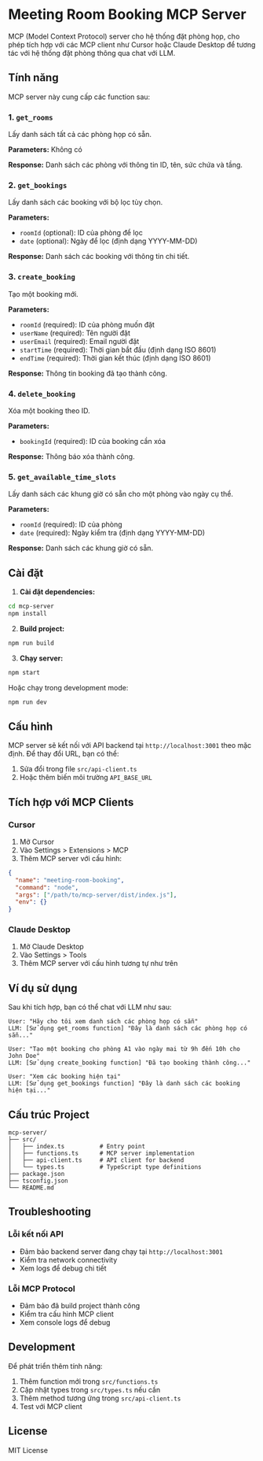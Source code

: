 # Meeting Room Booking MCP Server

MCP (Model Context Protocol) server cho hệ thống đặt phòng họp, cho phép tích hợp với các MCP client như Cursor hoặc Claude Desktop để tương tác với hệ thống đặt phòng thông qua chat với LLM.

## Tính năng

MCP server này cung cấp các function sau:

### 1. `get_rooms`
Lấy danh sách tất cả các phòng họp có sẵn.

**Parameters:** Không có

**Response:** Danh sách các phòng với thông tin ID, tên, sức chứa và tầng.

### 2. `get_bookings`
Lấy danh sách các booking với bộ lọc tùy chọn.

**Parameters:**
- `roomId` (optional): ID của phòng để lọc
- `date` (optional): Ngày để lọc (định dạng YYYY-MM-DD)

**Response:** Danh sách các booking với thông tin chi tiết.

### 3. `create_booking`
Tạo một booking mới.

**Parameters:**
- `roomId` (required): ID của phòng muốn đặt
- `userName` (required): Tên người đặt
- `userEmail` (required): Email người đặt
- `startTime` (required): Thời gian bắt đầu (định dạng ISO 8601)
- `endTime` (required): Thời gian kết thúc (định dạng ISO 8601)

**Response:** Thông tin booking đã tạo thành công.

### 4. `delete_booking`
Xóa một booking theo ID.

**Parameters:**
- `bookingId` (required): ID của booking cần xóa

**Response:** Thông báo xóa thành công.

### 5. `get_available_time_slots`
Lấy danh sách các khung giờ có sẵn cho một phòng vào ngày cụ thể.

**Parameters:**
- `roomId` (required): ID của phòng
- `date` (required): Ngày kiểm tra (định dạng YYYY-MM-DD)

**Response:** Danh sách các khung giờ có sẵn.

## Cài đặt

1. **Cài đặt dependencies:**
```bash
cd mcp-server
npm install
```

2. **Build project:**
```bash
npm run build
```

3. **Chạy server:**
```bash
npm start
```

Hoặc chạy trong development mode:
```bash
npm run dev
```

## Cấu hình

MCP server sẽ kết nối với API backend tại `http://localhost:3001` theo mặc định. Để thay đổi URL, bạn có thể:

1. Sửa đổi trong file `src/api-client.ts`
2. Hoặc thêm biến môi trường `API_BASE_URL`

## Tích hợp với MCP Clients

### Cursor

1. Mở Cursor
2. Vào Settings > Extensions > MCP
3. Thêm MCP server với cấu hình:
```json
{
  "name": "meeting-room-booking",
  "command": "node",
  "args": ["/path/to/mcp-server/dist/index.js"],
  "env": {}
}
```

### Claude Desktop

1. Mở Claude Desktop
2. Vào Settings > Tools
3. Thêm MCP server với cấu hình tương tự như trên

## Ví dụ sử dụng

Sau khi tích hợp, bạn có thể chat với LLM như sau:

```
User: "Hãy cho tôi xem danh sách các phòng họp có sẵn"
LLM: [Sử dụng get_rooms function] "Đây là danh sách các phòng họp có sẵn..."

User: "Tạo một booking cho phòng A1 vào ngày mai từ 9h đến 10h cho John Doe"
LLM: [Sử dụng create_booking function] "Đã tạo booking thành công..."

User: "Xem các booking hiện tại"
LLM: [Sử dụng get_bookings function] "Đây là danh sách các booking hiện tại..."
```

## Cấu trúc Project

```
mcp-server/
├── src/
│   ├── index.ts          # Entry point
│   ├── functions.ts      # MCP server implementation
│   ├── api-client.ts     # API client for backend
│   └── types.ts          # TypeScript type definitions
├── package.json
├── tsconfig.json
└── README.md
```

## Troubleshooting

### Lỗi kết nối API
- Đảm bảo backend server đang chạy tại `http://localhost:3001`
- Kiểm tra network connectivity
- Xem logs để debug chi tiết

### Lỗi MCP Protocol
- Đảm bảo đã build project thành công
- Kiểm tra cấu hình MCP client
- Xem console logs để debug

## Development

Để phát triển thêm tính năng:

1. Thêm function mới trong `src/functions.ts`
2. Cập nhật types trong `src/types.ts` nếu cần
3. Thêm method tương ứng trong `src/api-client.ts`
4. Test với MCP client

## License

MIT License 